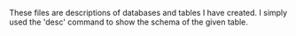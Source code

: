 These files are descriptions of databases and tables I have created. 
I simply used the 'desc' command to show the schema of the given table.

